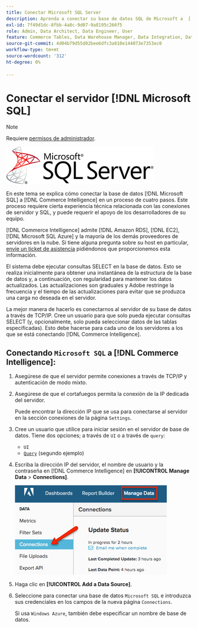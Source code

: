 ```yaml
---
title: Conectar Microsoft SQL Server
description: Aprenda a conectar su base de datos SQL de Microsoft a  [!DNL Commerce Intelligence] en un proceso de cuatro pasos.
exl-id: 7f49d1dc-8fbb-4a8c-9d07-9a8195c266f5
role: Admin, Data Architect, Data Engineer, User
feature: Commerce Tables, Data Warehouse Manager, Data Integration, Data Import/Export, SQL Report Builder
source-git-commit: 4d04b79d55d02bee6dfc3a810e144073e7353ec0
workflow-type: tm+mt
source-wordcount: '312'
ht-degree: 0%

---
```


# Conectar el servidor [!DNL Microsoft SQL]

>[!NOTE]
>
>Requiere [permisos de administrador](../../../administrator/user-management/user-management.md).

![Logotipo de Microsoft SQL Server](../../../assets/MicrosoftSQLServer-logo.png)

En este tema se explica cómo conectar la base de datos [!DNL Microsoft SQL] a [!DNL Commerce Intelligence] en un proceso de cuatro pasos. Este proceso requiere cierta experiencia técnica relacionada con las conexiones de servidor y SQL, y puede requerir el apoyo de los desarrolladores de su equipo.

[!DNL Commerce Intelligence] admite [!DNL Amazon RDS], [!DNL EC2], [!DNL Microsoft SQL Azure] y la mayoría de los demás proveedores de servidores en la nube. Si tiene alguna pregunta sobre su host en particular, [envíe un ticket de asistencia](https://experienceleague.adobe.com/docs/commerce-knowledge-base/kb/troubleshooting/miscellaneous/mbi-service-policies.html) pidiéndonos que proporcionemos esta información.

El sistema debe ejecutar consultas SELECT en la base de datos. Esto se realiza inicialmente para obtener una instantánea de la estructura de la base de datos y, a continuación, con regularidad para mantener los datos actualizados. Las actualizaciones son graduales y Adobe restringe la frecuencia y el tiempo de las actualizaciones para evitar que se produzca una carga no deseada en el servidor.

La mejor manera de hacerlo es conectarnos al servidor de su base de datos a través de TCP/IP. Cree un usuario para que solo pueda ejecutar consultas SELECT (y, opcionalmente, solo pueda seleccionar datos de las tablas especificadas). Esto debe hacerse para cada uno de los servidores a los que se está conectando [!DNL Commerce Intelligence].

## Conectando `Microsoft SQL` a [!DNL Commerce Intelligence]:

1. Asegúrese de que el servidor permite conexiones a través de TCP/IP y autenticación de modo mixto.

1. Asegúrese de que el cortafuegos permita la conexión de la IP dedicada del servidor.

   Puede encontrar la dirección IP que se usa para conectarse al servidor en la sección conexiones de la página `Settings`.

1. Cree un usuario que utilice para iniciar sesión en el servidor de base de datos. Tiene dos opciones; a través de `UI` o a través de `query`:
   * `UI`
   * [`Query`](http://sqlserverplanet.com/security/add-user) (segundo ejemplo)

1. Escriba la dirección IP del servidor, el nombre de usuario y la contraseña en [!DNL Commerce Intelligence] en **[!UICONTROL Manage Data** > **Connections]**.

   ![Página Administrar conexiones de datos que muestra las integraciones de base de datos](../../../assets/manage-data-connections.png)

1. Haga clic en **[!UICONTROL Add a Data Source]**.

1. Seleccione para conectar una base de datos `Microsoft SQL` e introduzca sus credenciales en los campos de la nueva página `Connections`.

   Si usa `Windows Azure`, también debe especificar un nombre de base de datos.

